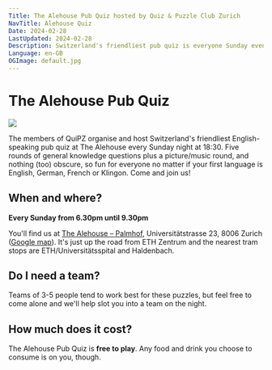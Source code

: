 ```yaml
---
Title: The Alehouse Pub Quiz hosted by Quiz & Puzzle Club Zurich
NavTitle: Alehouse Quiz
Date: 2024-02-28
LastUpdated: 2024-02-28
Description: Switzerland's friendliest pub quiz is everyone Sunday evening at 18:30 at The Alehouse, Zurich.
Language: en-GB
OGImage: default.jpg
---
```

# The Alehouse Pub Quiz

![](%assets_url%/in-content-images/alehouse-pub-quiz-every-sunday.jpg)

The members of QuiPZ organise and host Switzerland's friendliest English-speaking pub quiz at The Alehouse every Sunday night at 18:30. Five rounds of general knowledge questions plus a picture/music round, and nothing (too) obscure, so fun for everyone no matter if your first language is English, German, French or Klingon. Come and join us!

## When and where?

**Every Sunday from 6.30pm until 9.30pm**

You'll find us at [The Alehouse – Palmhof](https://www.alehouse.ch/), Universitätstrasse 23, 8006 Zurich ([Google map](https://g.page/TheAlehouseZH?share)). It's just up the road from ETH Zentrum and the nearest tram stops are ETH/Universitätsspital and Haldenbach.

## Do I need a team?

Teams of 3-5 people tend to work best for these puzzles, but feel free to come alone and we'll help slot you into a team on the night.

## How much does it cost?

The Alehouse Pub Quiz is **free to play**. Any food and drink you choose to consume is on you, though.
